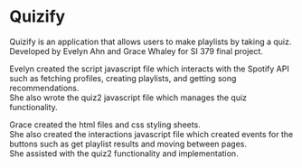 # Quizify

Quizify is an application that allows users to make playlists by taking a quiz.<br />
Developed by Evelyn Ahn and Grace Whaley for SI 379 final project.

Evelyn created the script javascript file which interacts with the Spotify API such as fetching profiles, creating playlists, and getting song recommendations.<br />
She also wrote the quiz2 javascript file which manages the quiz functionality.<br />

Grace created the html files and css styling sheets.<br />
She also created the interactions javascript file which created events for the buttons such as get playlist results and moving between pages.<br />
She assisted with the quiz2 functionality and implementation. 
